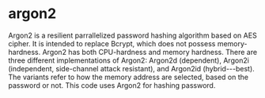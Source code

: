 # argon2
Argon2 is a resilient parrallelized password hashing algorithm based on AES cipher. It is intended to replace Bcrypt, which does not possess memory-hardness. Argon2 has both CPU-hardness and memory hardness. There are three different implementations of Argon2: Argon2d (dependent), Argon2i (independent, side-channel attack resistant), and Argon2id (hybrid---best). The variants refer to how the memory address are selected, based on the password or not. This code uses Argon2 for hashing password.
